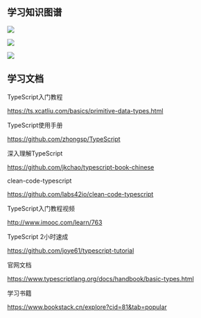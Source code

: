 ## 学习知识图谱

![](https://p3-juejin.byteimg.com/tos-cn-i-k3u1fbpfcp/a347507aaf9e45beace9fc364d5c76eb~tplv-k3u1fbpfcp-zoom-1.image)

![](https://p3-juejin.byteimg.com/tos-cn-i-k3u1fbpfcp/ae70fabe7a47406ea494ba90e55658c3~tplv-k3u1fbpfcp-zoom-1.image)

![](https://p3-juejin.byteimg.com/tos-cn-i-k3u1fbpfcp/93e6051449a7401bb0ee5ef07fd27aad~tplv-k3u1fbpfcp-zoom-1.image)

## 学习文档

TypeScript入门教程

<https://ts.xcatliu.com/basics/primitive-data-types.html>

TypeScript使用手册

<https://github.com/zhongsp/TypeScript>

深入理解TypeScript

<https://github.com/jkchao/typescript-book-chinese>

clean-code-typescript

<https://github.com/labs42io/clean-code-typescript>

TypeScript入门教程视频

<http://www.imooc.com/learn/763>

TypeScript 2小时速成

<https://github.com/joye61/typescript-tutorial>

官网文档

<https://www.typescriptlang.org/docs/handbook/basic-types.html>

学习书籍

<https://www.bookstack.cn/explore?cid=81&tab=popular>